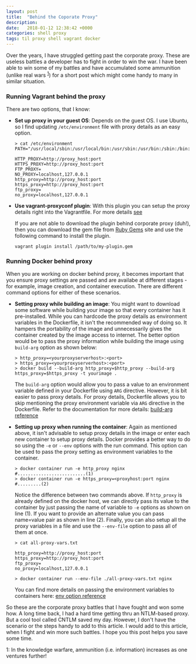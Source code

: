 ```yaml
---
layout: post
title:  "Behind the Coporate Proxy"
description: 
date:   2018-01-12 12:38:42 +0000
categories: shell proxy  
tags: til proxy shell vagrant docker 
---
```


Over the years, I have struggled getting past the corporate proxy. These are useless battles a developer has to fight in order to win the war. I have been able to win some of my battles and have accumulated some ammunition (unlike real wars <sup>[1](#info-war)</sup>)  for a short post which might come handy to many in similar situation.  

### Running Vagrant behind the proxy 

There are two options, that I know: 

- **Set up proxy in your guest OS**: Depends on the guest OS. I use Ubuntu, so I find updating `/etc/environment` file with proxy details as an easy option. 

    ```shell
    > cat /etc/environment
    PATH="/usr/local/sbin:/usr/local/bin:/usr/sbin:/usr/bin:/sbin:/bin:/usr/games:/usr/local/games"

    HTTP_PROXY=http://proxy_host:port
    HTTPS_PROXY=http://proxy_host:port
    FTP_PROXY=
    NO_PROXY=localhost,127.0.0.1
    http_proxy=http://proxy_host:port
    https_proxy=http://proxy_host:port
    ftp_proxy=
    no_proxy=localhost,127.0.0.1

    ```

- **Use vagrant-proxyconf plugin**: With this plugin you can setup the proxy details right into the Vagrantfile. For more details [see][v-proxy-conf]

    If you are not able to download the plugin behind corporate proxy (duh!), then you can download the gem file from [Ruby Gems] site and use the following command to install the plugin. 
    ```shell
    vagrant plugin install /path/to/my-plugin.gem
    ```

### Running Docker behind proxy

When you are working on docker behind proxy, it becomes important that you ensure proxy settings are passed and are availabe at different stages -  for example,  image creation, and container execution. There are different command options for either of these scenarios.  

-  **Setting proxy while building an image**:
You might want to download some software while building your image so that every container has it pre-installed. While you can hardcode the proxy details as environment variables in the Dockerfile, it isn't the recommended way of doing so. It hampers the portability of the image and unnecessarily gives the container created by the image access to internet. The better option would be to pass the proxy information while building the image using `build-arg` option as shown below: 


    ```shell
    > http_proxy=<yourproxyserverhost>:<port>
    > https_proxy=<yourproxyserverhost>:<port>
    > docker build --build-arg http_proxy=$http_proxy --build-arg https_proxy=$https_proxy -t yourimage .
    ```

    The `build-arg` option would allow you to pass a value to an environment variable defined in your Dockerfile using `ARG` directive. However, it is bit easier to pass proxy details. For proxy details, Dockerfile allows you to skip mentioning the proxy environment variable via `ARG` directive in the Dockerfile. Refer to the documentation for more details: [build-arg reference]

- **Setting up proxy when running the container**: 
Again as mentioned above, it isn't advisable to setup proxy details in the image or enter each new container to setup proxy details. Docker provides a better way to do so using the `-e` or `--env` options with the run command. This option can be used to pass the proxy setting as environment variables to the container.  

    ```shell
    > docker container run -e http_proxy nginx #..........................(1)
    > docker container run -e https_proxy=<proxyhost:port nginx #.........(2)
    ```

    Notice the difference between two commands above. If `http_proxy` is already defined on the docker host, we can directly pass its value to the container by just passing the name of variable to `-e` options as shown on line (1). If you want to provide an alternate value you can pass name=value pair as shown in line (2). Finally, you can also setup all the proxy variables in a file and use the `--env-file` option to pass all of them at once.
    
    ```shell
    > cat all-proxy-vars.txt 

    http_proxy=http://proxy_host:port
    https_proxy=http://proxy_host:port
    ftp_proxy=
    no_proxy=localhost,127.0.0.1

    > docker container run --env-file ./all-proxy-vars.txt nginx 
    ```

    You can find more details on passing the environment variables to containers here: [env option reference]

So these are the corporate proxy battles that I have fought and won some how. A long time back, I had a hard time getting thru an NTLM-based proxy. But a cool tool called CNTLM saved my day. However, I don't have the scenario or the steps handy to add to this article. I would add to this article, when I fight and win more such battles. I hope you this post helps you save some time. 

[env option reference]: https://docs.docker.com/engine/reference/commandline/run/#set-environment-variables--e-env-env-file
[build-arg reference]: https://docs.docker.com/engine/reference/commandline/build/#set-build-time-variables-build-arg
[v-proxy-conf]: http://tmatilai.github.io/vagrant-proxyconf/ 
[Ruby Gems]: https://rubygems.org/gems/vagrant-proxyconf/versions/1.5.2
<a name="info-war">1</a>: In the knowledge warfare, ammunition (i.e. information) increases as one ventures further! 
